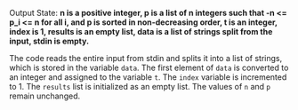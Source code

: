 Output State: **n is a positive integer, p is a list of n integers such that -n <= p_i <= n for all i, and p is sorted in non-decreasing order, t is an integer, index is 1, results is an empty list, data is a list of strings split from the input, stdin is empty.**

The code reads the entire input from stdin and splits it into a list of strings, which is stored in the variable `data`. The first element of `data` is converted to an integer and assigned to the variable `t`. The `index` variable is incremented to 1. The `results` list is initialized as an empty list. The values of `n` and `p` remain unchanged.